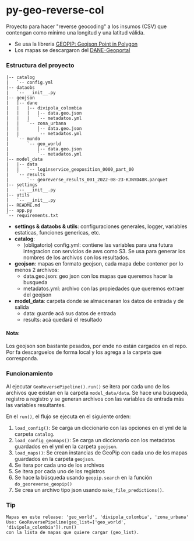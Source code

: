 # py-geo-reverse-col
Proyecto para hacer "reverse geocoding" a los insumos (CSV) que contengan como mínimo una longitud y una latitud válida.

- Se usa la libreria [GEOPIP: Geojson Point in Polygon](https://github.com/tammoippen/geopip)
- Los mapas se descargaron del [DANE-Geoportal](https://geoportal.dane.gov.co/servicios/descarga-y-metadatos/visor-descarga-geovisores/)
### Estructura del proyecto
```.
|-- catalog
|   `-- config.yml
|-- dataobs
|   `-- __init__.py
|-- geojson
|   |-- dane
|   |   |-- divipola_colombia
|   |   |   |-- data.geo.json
|   |   |   `-- metadatos.yml
|   |   `-- zona_urbana
|   |       |-- data.geo.json
|   |       `-- metadatos.yml
|   `-- mundo
|       `-- geo_world
|           |-- data.geo.json
|           `-- metadatos.yml
|-- model_data
|   |-- data
|   |   `-- loginservice_geoposition_0000_part_00
|   `-- results
|       `-- georeverse_results_001_2022-08-23-KJNYD48R.parquet
|-- settings
|   `-- __init__.py
|-- utils
|   `-- __init__.py
|-- README.md
|-- app.py
`-- requirements.txt
```

- **settings & dataobs & utils**: configuraciones generales, logger, variables estaticas, funciones genericas, etc.
- **catalog**: 
  - (obligatorio) config.yml: contiene las variables para una futura integracion con servicios de aws como S3. Se usa para generar los nombres de los archivos con los resultados.
- **geojson**: mapas en formato geojson, cada mapa debe contener por lo menos 2 archivos:
  - data.geo.json: geo json con los mapas que queremos hacer la busqueda
  - metadatos.yml: archivo con las propiedades que queremos extraer del geojson
- **model_data**: carpeta donde se almacenaran los datos de entrada y de salida
  - data: guarde acá sus datos de entrada
  - results: acá quedará el resultado

#### Nota:

Los geojson son bastante pesados, por ende no están cargados en el repo. Por fa descarguelos de forma local y los agrega a la carpeta que corresponda.

### Funcionamiento

Al ejecutar ```GeoReversePipeline().run()``` se itera por cada uno de los archivos que existan en la carpeta ```model_data/data```. 
Se hace una búsqueda, registro a registro y se generan archivos con las variables de entrada más las variables resultantes.

En el ```run()```, el flujo se ejecuta en el siguiente orden:
1. ```load_config()```: Se carga un diccionario con las opciones en el yml de la carpeta ```catalog```.
2. ```load_config_geomaps()```: Se carga un diccionario con los metadatos guardados en el yml en la carpeta ```geojson```.
3. ```load_maps()```: Se crean instancias de GeoPip con cada uno de los mapas guardados en la carpeta ```geojson```.
4. Se itera por cada uno de los archivos
5. Se itera por cada uno de los registros
6. Se hace la búsqueda usando ```geopip.search``` en la función ```do_georeverse_geopip()```
7. Se crea un archivo tipo json usando ```make_file_predictions()```.

### Tip
```
Mapas en este release: 'geo_world', 'divipola_colombia', 'zona_urbana'
Use: GeoReversePipeline(geo_list=['geo_world', 'divipola_colombia']).run()
con la lista de mapas que quiere cargar (geo_list).
```